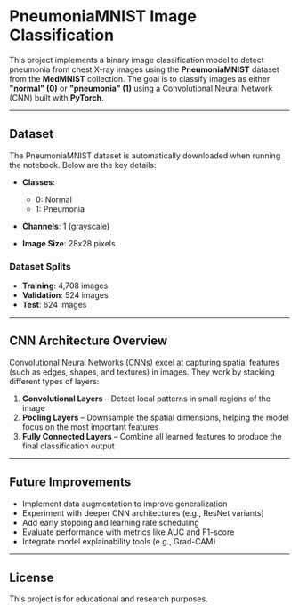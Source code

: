 # PneumoniaMNIST Image Classification

This project implements a binary image classification model to detect pneumonia from chest X-ray images using the **PneumoniaMNIST** dataset from the **MedMNIST** collection. The goal is to classify images as either **"normal" (0)** or **"pneumonia" (1)** using a Convolutional Neural Network (CNN) built with **PyTorch**.

---

## Dataset

The PneumoniaMNIST dataset is automatically downloaded when running the notebook. Below are the key details:

- **Classes**:  
  - 0: Normal  
  - 1: Pneumonia

- **Channels**: 1 (grayscale)  
- **Image Size**: 28x28 pixels

### Dataset Splits

- **Training**: 4,708 images  
- **Validation**: 524 images  
- **Test**: 624 images

---

## CNN Architecture Overview

Convolutional Neural Networks (CNNs) excel at capturing spatial features (such as edges, shapes, and textures) in images. They work by stacking different types of layers:

1. **Convolutional Layers** – Detect local patterns in small regions of the image  
2. **Pooling Layers** – Downsample the spatial dimensions, helping the model focus on the most important features  
3. **Fully Connected Layers** – Combine all learned features to produce the final classification output

---

## Future Improvements

- Implement data augmentation to improve generalization  
- Experiment with deeper CNN architectures (e.g., ResNet variants)  
- Add early stopping and learning rate scheduling  
- Evaluate performance with metrics like AUC and F1-score  
- Integrate model explainability tools (e.g., Grad-CAM)  

---

## License

This project is for educational and research purposes.
 